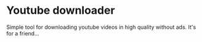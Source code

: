 # Youtube downloader

Simple tool for downloading youtube videos in high quality without ads. It's for a friend...

